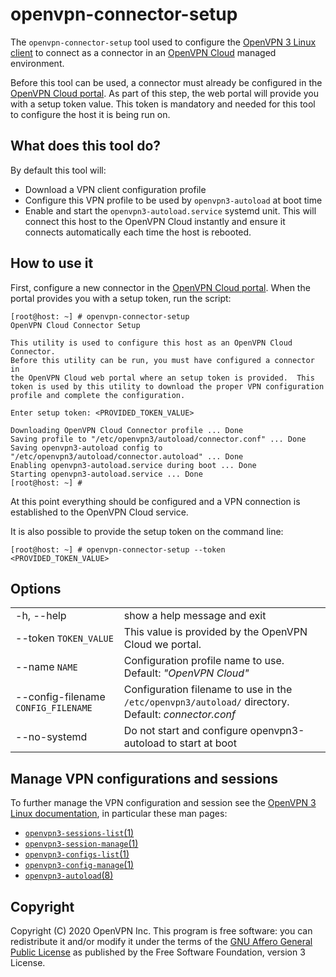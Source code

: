 openvpn-connector-setup
=======================

The `openvpn-connector-setup` tool used to configure the
[OpenVPN 3 Linux client](https://community.openvpn.net/openvpn/wiki/OpenVPN3Linux)
to connect as a connector in an
[OpenVPN Cloud](https://openvpn.net/cloud-beta/feature-list/) managed
environment.

Before this tool can be used, a connector must already be configured in the
[OpenVPN Cloud portal](https://openvpn.cloud/).  As part of this step, the
web portal will provide you with a setup token value.  This token is
mandatory and needed for this tool to configure the host it is being run on.


What does this tool do?
-----------------------
By default this tool will:
* Download a VPN client configuration profile
* Configure this VPN profile to be used by `openvpn3-autoload` at boot time
* Enable and start the `openvpn3-autoload.service` systemd unit.  This will
  connect this host to the OpenVPN Cloud instantly and ensure it connects
  automatically each time the host is rebooted.


How to use it
-------------
First, configure a new connector in the
[OpenVPN Cloud portal](https://openvpn.cloud/).  When the portal provides
you with a setup token, run the script:

    [root@host: ~] # openvpn-connector-setup
    OpenVPN Cloud Connector Setup

    This utility is used to configure this host as an OpenVPN Cloud Connector.
    Before this utility can be run, you must have configured a connector in
    the OpenVPN Cloud web portal where an setup token is provided.  This
    token is used by this utility to download the proper VPN configuration
    profile and complete the configuration.

    Enter setup token: <PROVIDED_TOKEN_VALUE>
    
    Downloading OpenVPN Cloud Connector profile ... Done
    Saving profile to "/etc/openvpn3/autoload/connector.conf" ... Done
    Saving openvpn3-autoload config to "/etc/openvpn3/autoload/connector.autoload" ... Done
    Enabling openvpn3-autoload.service during boot ... Done
    Starting openvpn3-autoload.service ... Done
    [root@host: ~] #

At this point everything should be configured and a VPN connection is
established to the OpenVPN Cloud service.

It is also possible to provide the setup token on the command line:

    [root@host: ~] # openvpn-connector-setup --token <PROVIDED_TOKEN_VALUE>


Options
-------
|                                    |                                                               |
|------------------------------------|---------------------------------------------------------------|
|-h, --help                          | show a help message and exit                                  |
|--token `TOKEN_VALUE`               | This value is provided by the OpenVPN Cloud we portal.        |
|--name `NAME`                       | Configuration profile name to use. Default: _"OpenVPN Cloud"_ |
|--config-filename `CONFIG_FILENAME` | Configuration filename to use in the `/etc/openvpn3/autoload/` directory. Default: _connector.conf_ |
|--no-systemd                        | Do not start and configure openvpn3-autoload to start at boot |


Manage VPN configurations and sessions
--------------------------------------
To further manage the VPN configuration and session see the
[OpenVPN 3 Linux documentation](https://github.com/OpenVPN/openvpn3-linux/tree/master/docs/man/),
in particular these man pages:

* [`openvpn3-sessions-list`\(1)](https://github.com/OpenVPN/openvpn3-linux/blob/master/docs/man/openvpn3-sessions-list.1.rst)
* [`openvpn3-session-manage`\(1)](https://github.com/OpenVPN/openvpn3-linux/blob/master/docs/man/openvpn3-session-manage.1.rst)
* [`openvpn3-configs-list`\(1)](https://github.com/OpenVPN/openvpn3-linux/blob/master/docs/man/openvpn3-configs-list.1.rst)
* [`openvpn3-config-manage`\(1)](https://github.com/OpenVPN/openvpn3-linux/blob/master/docs/man/openvpn3-config-manage.1.rst)
* [`openvpn3-autoload`\(8)](https://github.com/OpenVPN/openvpn3-linux/blob/master/docs/man/openvpn3-autoload.8.rst)


Copyright
------
Copyright (C) 2020 OpenVPN Inc.  This program is free software: you can
redistribute it and/or modify it under the terms of the
[GNU Affero General Public License](https://www.gnu.org/licenses/agpl-3.0.html)
as published by the Free Software Foundation, version 3 License.
